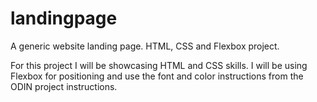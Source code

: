 # landingpage
A generic website landing page. HTML, CSS and Flexbox project.

For this project I will be showcasing HTML and CSS skills. I will be using Flexbox for positioning and use the font and color instructions from the ODIN project instructions.